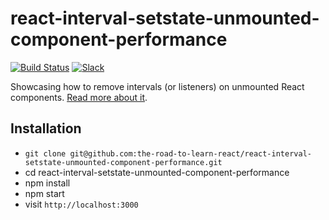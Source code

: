 # react-interval-setstate-unmounted-component-performance

[![Build Status](https://travis-ci.org/the-road-to-learn-react/react-interval-setstate-unmounted-component-performance.svg?branch=master)](https://travis-ci.org/the-road-to-learn-react/react-interval-setstate-unmounted-component-performance) [![Slack](https://slack-the-road-to-learn-react.wieruch.com/badge.svg)](https://slack-the-road-to-learn-react.wieruch.com/)

Showcasing how to remove intervals (or listeners) on unmounted React components. [Read more about it](https://www.robinwieruch.de/react-warning-cant-call-setstate-on-an-unmounted-component).

## Installation

* `git clone git@github.com:the-road-to-learn-react/react-interval-setstate-unmounted-component-performance.git`
* cd react-interval-setstate-unmounted-component-performance
* npm install
* npm start
* visit `http://localhost:3000`
